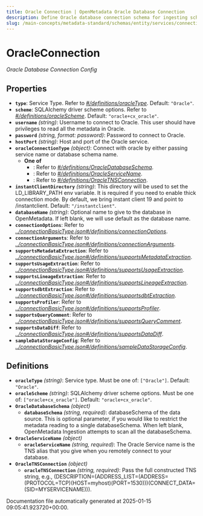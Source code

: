 ```yaml
---
title: Oracle Connection | OpenMetadata Oracle Database Connection
description: Define Oracle database connection schema for ingesting schema details, table metadata, and lineage.
slug: /main-concepts/metadata-standard/schemas/entity/services/connections/database/oracleconnection
---
```


# OracleConnection

*Oracle Database Connection Config*

## Properties

- **`type`**: Service Type. Refer to *[#/definitions/oracleType](#definitions/oracleType)*. Default: `"Oracle"`.
- **`scheme`**: SQLAlchemy driver scheme options. Refer to *[#/definitions/oracleScheme](#definitions/oracleScheme)*. Default: `"oracle+cx_oracle"`.
- **`username`** *(string)*: Username to connect to Oracle. This user should have privileges to read all the metadata in Oracle.
- **`password`** *(string, format: password)*: Password to connect to Oracle.
- **`hostPort`** *(string)*: Host and port of the Oracle service.
- **`oracleConnectionType`** *(object)*: Connect with oracle by either passing service name or database schema name.
  - **One of**
    - : Refer to *[#/definitions/OracleDatabaseSchema](#definitions/OracleDatabaseSchema)*.
    - : Refer to *[#/definitions/OracleServiceName](#definitions/OracleServiceName)*.
    - : Refer to *[#/definitions/OracleTNSConnection](#definitions/OracleTNSConnection)*.
- **`instantClientDirectory`** *(string)*: This directory will be used to set the LD_LIBRARY_PATH env variable. It is required if you need to enable thick connection mode. By default, we bring instant client 19 and point to /instantclient. Default: `"/instantclient"`.
- **`databaseName`** *(string)*: Optional name to give to the database in OpenMetadata. If left blank, we will use default as the database name.
- **`connectionOptions`**: Refer to *[../connectionBasicType.json#/definitions/connectionOptions](#/connectionBasicType.json#/definitions/connectionOptions)*.
- **`connectionArguments`**: Refer to *[../connectionBasicType.json#/definitions/connectionArguments](#/connectionBasicType.json#/definitions/connectionArguments)*.
- **`supportsMetadataExtraction`**: Refer to *[../connectionBasicType.json#/definitions/supportsMetadataExtraction](#/connectionBasicType.json#/definitions/supportsMetadataExtraction)*.
- **`supportsUsageExtraction`**: Refer to *[../connectionBasicType.json#/definitions/supportsUsageExtraction](#/connectionBasicType.json#/definitions/supportsUsageExtraction)*.
- **`supportsLineageExtraction`**: Refer to *[../connectionBasicType.json#/definitions/supportsLineageExtraction](#/connectionBasicType.json#/definitions/supportsLineageExtraction)*.
- **`supportsdbtExtraction`**: Refer to *[../connectionBasicType.json#/definitions/supportsdbtExtraction](#/connectionBasicType.json#/definitions/supportsdbtExtraction)*.
- **`supportsProfiler`**: Refer to *[../connectionBasicType.json#/definitions/supportsProfiler](#/connectionBasicType.json#/definitions/supportsProfiler)*.
- **`supportsQueryComment`**: Refer to *[../connectionBasicType.json#/definitions/supportsQueryComment](#/connectionBasicType.json#/definitions/supportsQueryComment)*.
- **`supportsDataDiff`**: Refer to *[../connectionBasicType.json#/definitions/supportsDataDiff](#/connectionBasicType.json#/definitions/supportsDataDiff)*.
- **`sampleDataStorageConfig`**: Refer to *[../connectionBasicType.json#/definitions/sampleDataStorageConfig](#/connectionBasicType.json#/definitions/sampleDataStorageConfig)*.
## Definitions

- **`oracleType`** *(string)*: Service type. Must be one of: `["Oracle"]`. Default: `"Oracle"`.
- **`oracleScheme`** *(string)*: SQLAlchemy driver scheme options. Must be one of: `["oracle+cx_oracle"]`. Default: `"oracle+cx_oracle"`.
- **`OracleDatabaseSchema`** *(object)*
  - **`databaseSchema`** *(string, required)*: databaseSchema of the data source. This is optional parameter, if you would like to restrict the metadata reading to a single databaseSchema. When left blank, OpenMetadata Ingestion attempts to scan all the databaseSchema.
- **`OracleServiceName`** *(object)*
  - **`oracleServiceName`** *(string, required)*: The Oracle Service name is the TNS alias that you give when you remotely connect to your database.
- **`OracleTNSConnection`** *(object)*
  - **`oracleTNSConnection`** *(string, required)*: Pass the full constructed TNS string, e.g., (DESCRIPTION=(ADDRESS_LIST=(ADDRESS=(PROTOCOL=TCP)(HOST=myhost)(PORT=1530)))(CONNECT_DATA=(SID=MYSERVICENAME))).


Documentation file automatically generated at 2025-01-15 09:05:41.923720+00:00.

